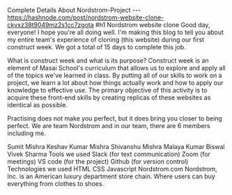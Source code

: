 Complete Details
About Nordstrom-Project ---  https://hashnode.com/post/nordstrom-website-clone-ckvxz38t9049mz2s1cc7zgota
#h1 Nordstrom website clone
Good day, everyone! I hope you're all doing well. I'm making this blog to tell you about my entire team's experience of cloning (this website) during our first construct week. We got a total of 15 days to complete this job.

What is construct week and what is its purpose? Construct week is an element of Masai School's curriculum that allows us to explore and apply all of the topics we've learned in class. By putting all of our skills to work on a project, we learn a lot about how things actually work and how to apply our knowledge to effective use. The primary objective of this activity is to acquire these front-end skills by creating replicas of these websites as identical as possible.


Practising does not make you perfect, but it does bring you closer to being perfect.
We are team Nordstrom and in our team, there are 6 members including me.

Sumit Mishra
Keshav Kumar Mishra
Shivanshu Mishra
Malaya Kumar Biswal
Vivek Sharma
Tools we used
Slack (for text communication)
Zoom (for meetings)
VS code (for the project)
Github (for version control)
Technologies we used
HTML
CSS
Javascript
Nordstrom.com Nordstrom, Inc. is an American luxury department store chain. Where users can buy everything from clothes to shoes.
